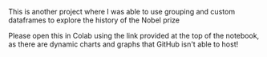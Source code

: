 This is another project where I was able to use grouping and custom dataframes to explore the history of the Nobel prize

Please open this in Colab using the link provided at the top of the notebook, as there are dynamic charts and graphs that GitHub isn't able to host!
